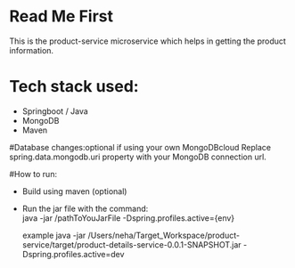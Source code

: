 # Read Me First
This is the product-service microservice which helps in getting the product information.

# Tech stack used:
* Springboot / Java
* MongoDB
* Maven

#Database changes:optional if using your own MongoDBcloud
Replace spring.data.mongodb.uri property with your MongoDB connection url.

#How to run:
* Build using maven (optional)
* Run the jar file with the command:	
	java -jar /pathToYouJarFile -Dspring.profiles.active={env}
	
	example java -jar /Users/neha/Target_Workspace/product-service/target/product-details-service-0.0.1-SNAPSHOT.jar -Dspring.profiles.active=dev